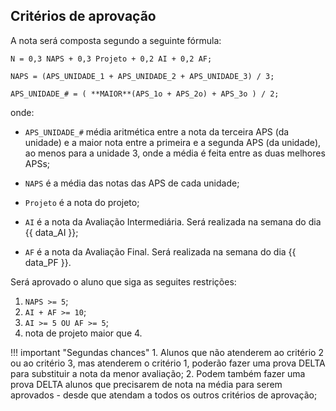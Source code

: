 <style>
section.progress-section.show {
    width: 1024px;
}


section.progress-section.show iframe {
    width: 100%;
    height: 80vh;
}

</style>

## Critérios de aprovação

A nota será composta segundo a seguinte fórmula:

```
N = 0,3 NAPS + 0,3 Projeto + 0,2 AI + 0,2 AF;

NAPS = (APS_UNIDADE_1 + APS_UNIDADE_2 + APS_UNIDADE_3) / 3;

APS_UNIDADE_# = ( **MAIOR**(APS_1o + APS_2o) + APS_3o ) / 2;
```
onde:

* `APS_UNIDADE_#` média aritmética entre a nota da terceira APS (da unidade) e a maior nota entre a primeira e a segunda APS (da unidade), ao menos para a unidade 3, onde a média é feita entre as duas melhores APSs;

* `NAPS` é a média das notas das APS de cada unidade;

* `Projeto` é a nota do projeto;

* `AI` é a nota da Avaliação Intermediária. Será realizada na semana do dia {{ data_AI }};

* `AF` é a nota da Avaliação Final. Será realizada na semana do dia {{ data_PF }}.

Será aprovado o aluno que siga as seguites restrições:

1. `NAPS >= 5`;
2. `AI + AF >= 10`;
3. `AI >= 5 OU AF >= 5`;
4. nota de projeto maior que 4.

!!! important "Segundas chances"
    1. Alunos que não atenderem ao critério 2 ou ao critério 3, mas atenderem o critério 1, poderão fazer uma prova DELTA para substituir a nota da menor avaliação;
    2. Podem também fazer uma prova DELTA alunos que precisarem de nota na média para serem aprovados - desde que atendam a todos os outros critérios de aprovação;


